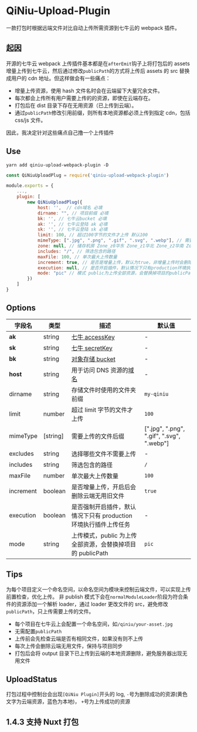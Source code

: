 # QiNiu-Upload-Plugin

一款打包时根据远端文件对比自动上传所需资源到七牛云的 webpack 插件。

## 起因

开源的七牛云 webpack 上传插件基本都是在`afterEmit`钩子上将打包后的 assets 增量上传到七牛云，然后通过修改`publicPath`的方式将上传后 assets 的 src 替换成用户的 cdn 地址。但这样做会有一些痛点：

- 增量上传资源，使用 hash 文件名时会在云端留下大量冗余文件。
- 每次都会上传所有用户需要上传的的资源，即使在云端存在。
- 打包后在 dist 目录下存在无用资源（已上传到云端）。
- 通过`publicPath`修改引用前缀，则所有本地资源都必须上传到指定 cdn，包括 css/js 文件。

因此，我决定针对这些痛点自己撸一个上传插件

## Use

```base
yarn add qiniu-upload-webpack-plugin -D
```

```js
const QiNiuUploadPlug = require('qiniu-upload-webpack-plugin')

module.exports = {
    ...,
    plugin: [
        new QiNiuUploadPlug({
            host: '',  // cdn域名 必填
            dirname: "", // 项目前缀 必填
            bk: '', // 七牛云bucket 必填
            ak: '', // 七牛云登陆 ak 必填
            sk: '', // 七牛云登陆 sk 必填
            limit: 100, // 超过100字节的文件才上传 默认100
            mimeType: [".jpg", ".png", ".gif", ".svg", ".webp"], // 需要上传的文件后缀
            zone: null, // 储存机房 Zone_z0华东 Zone_z1华北 Zone_z2华南 Zone_na0北美
            includes: "/", // 筛选包含的路径
            maxFile: 100, // 单次最大上传数量
            increment: true, // 是否是增量上传，默认为true，非增量上传时会删除云端dirname下旧的无用文件
            execution: null, // 是否开启插件，默认情况下只有production环境执行插件上传任务
            mode: "pic" // 模式 public为上传全部资源，会替换掉项目的publicPath
        })
    ]
}

```

## Options

| 字段名    | 类型     | 描述                                                                                                        | 默认值                                    |
| --------- | -------- | ----------------------------------------------------------------------------------------------------------- | ----------------------------------------- |
| **ak**    | string   | [七牛 accessKey](https://developer.qiniu.com/kodo/manual/3978/the-basic-concept)                            | -                                         |
| **sk**    | string   | [七牛 secretKey](https://developer.qiniu.com/kodo/manual/3978/the-basic-concept)                            | -                                         |
| **bk**    | string   | [对象存储 bucket](https://developer.qiniu.com/kodo/manual/1728/buckets)                                     | -                                         |
| **host**  | string   | 用于访问 DNS 资源的[域名](https://developer.qiniu.com/kodo/kb/5859/domain-name-to-access-the-storage-space) | -                                         |
| dirname   | string   | 存储文件时使用的文件夹前缀                                                                                  | `my-qiniu`                                |
| limit     | number   | 超过 limit 字节的文件才上传                                                                                 | `100`                                     |
| mimeType  | [string] | 需要上传的文件后缀                                                                                          | [".jpg", ".png", ".gif", ".svg", ".webp"] | `false` |
| excludes  | string   | 选择哪些文件不需要上传                                                                                      | -                                         |
| includes  | string   | 筛选包含的路径                                                                                              | `/`                                       |
| maxFile   | number   | 单次最大上传数量                                                                                            | `100`                                     |
| increment | boolean  | 是否增量上传，开启后会删除云端无用旧文件                                                                    | `true`                                    |
| execution | boolean  | 是否强制开启插件，默认情况下只有 production 环境执行插件上传任务                                            | -                                         |
| mode      | string   | 上传模式，public 为上传全部资源，会替换掉项目的 publicPath                                                  | `pic`                                     |

## Tips

为每个项目定义一个命名空间，以命名空间为模块来控制云端文件，可以实现上传前置检查，优化上传。
非 publish 模式下会在`normalModuleLoader`阶段为符合条件的资源添加一个解析 loader，通过 loader 更改文件的 src，避免修改`publicPath`，只上传需要上传的文件。

- 每个项目在七牛云上会配置一个命名空间，如`/qiniu/your-asset.jpg`
- 无需配置`publicPath`
- 上传前会先检查云端是否有相同文件，如果没有则不上传
- 每次上传会删除云端无用文件，保持与项目同步
- 打包后会将 output 目录下已上传到云端的本地资源删除，避免服务器出现无用文件

## UploadStatus

打包过程中控制台会出现`[QiNiu Plugin]`开头的 log,
`-`号为删除成功的资源(黄色文字为云端资源，蓝色为本地)， `+`号为上传成功的资源

## 1.4.3 支持 Nuxt 打包

